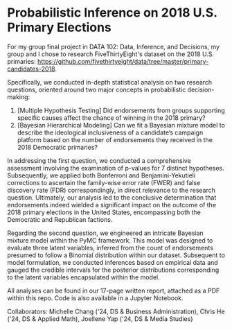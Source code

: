 # Probabilistic Inference on 2018 U.S. Primary Elections
For my group final project in DATA 102: Data, Inference, and Decisions, my group and I chose to research FiveThirtyEight's dataset on the 2018 U.S. primaries: https://github.com/fivethirtyeight/data/tree/master/primary-candidates-2018. 

Specifically, we conducted in-depth statistical analysis on two research questions, oriented around two major concepts in probabilistic decision-making:
1) [Multiple Hypothesis Testing] Did endorsements from groups supporting specific causes affect the chance of winning in the 2018 primary?
2) [Bayesian Hierarchical Modeling] Can we fit a Bayesian mixture model to describe the ideological inclusiveness of a candidate’s campaign platform based on the number of endorsements they received in the 2018 Democratic primaries?

In addressing the first question, we conducted a comprehensive assessment involving the examination of p-values for 7 distinct hypotheses. Subsequently, we applied both Bonferroni and Benjamini-Yekutieli corrections to ascertain the family-wise error rate (FWER) and false discovery rate (FDR) correspondingly, in direct relevance to the research question. Ultimately, our analysis led to the conclusive determination that endorsements indeed wielded a significant impact on the outcome of the 2018 primary elections in the United States, encompassing both the Democratic and Republican factions.

Regarding the second question, we engineered an intricate Bayesian mixture model within the PyMC framework. This model was designed to evaluate three latent variables, inferred from the count of endorsements presumed to follow a Binomial distribution within our dataset. Subsequent to model formulation, we conducted inferences based on empirical data and gauged the credible intervals for the posterior distributions corresponding to the latent variables encapsulated within the model.

All analyses can be found in our 17-page written report, attached as a PDF within this repo. Code is also available in a Jupyter Notebook.

Collaborators: Michelle Chang ('24, DS & Business Administration), Chris He ('24, DS & Applied Math), Joellene Yap ('24, DS & Media Studies)
